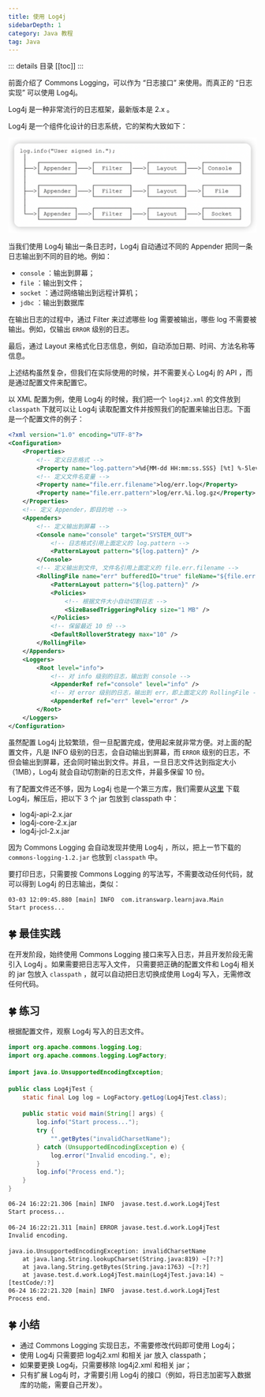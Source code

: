 ```yaml
---
title: 使用 Log4j
sidebarDepth: 1
category: Java 教程
tag: Java
---
```


::: details 目录
[[toc]]
:::


前面介绍了 Commons Logging，可以作为 “日志接口” 来使用。而真正的 “日志实现” 可以使用 Log4j。

Log4j 是一种非常流行的日志框架，最新版本是 2.x 。

Log4j 是一个组件化设计的日志系统，它的架构大致如下：

![](assets/20220624160513.png)

当我们使用 Log4j 输出一条日志时，Log4j 自动通过不同的 Appender 把同一条日志输出到不同的目的地。例如：

- `console` ：输出到屏幕；
- `file` ：输出到文件；
- `socket` ：通过网络输出到远程计算机；
- `jdbc` ：输出到数据库


在输出日志的过程中，通过 Filter 来过滤哪些 log 需要被输出，哪些 log 不需要被输出。例如，仅输出 `ERROR` 级别的日志。

最后，通过 Layout 来格式化日志信息，例如，自动添加日期、时间、方法名称等信息。

上述结构虽然复杂，但我们在实际使用的时候，并不需要关心 Log4j 的 API ，而是通过配置文件来配置它。

以 XML 配置为例，使用 Log4j 的时候，我们把一个 `log4j2.xml` 的文件放到 `classpath` 下就可以让 Log4j 读取配置文件并按照我们的配置来输出日志。下面是一个配置文件的例子：


```xml
<?xml version="1.0" encoding="UTF-8"?>
<Configuration>
	<Properties>
        <!-- 定义日志格式 -->
		<Property name="log.pattern">%d{MM-dd HH:mm:ss.SSS} [%t] %-5level %logger{36}%n%msg%n%n</Property>
        <!-- 定义文件名变量 -->
		<Property name="file.err.filename">log/err.log</Property>
		<Property name="file.err.pattern">log/err.%i.log.gz</Property>
	</Properties>
    <!-- 定义 Appender，即目的地 -->
	<Appenders>
        <!-- 定义输出到屏幕 -->
		<Console name="console" target="SYSTEM_OUT">
            <!-- 日志格式引用上面定义的 log.pattern -->
			<PatternLayout pattern="${log.pattern}" />
		</Console>
        <!-- 定义输出到文件, 文件名引用上面定义的 file.err.filename -->
		<RollingFile name="err" bufferedIO="true" fileName="${file.err.filename}" filePattern="${file.err.pattern}">
			<PatternLayout pattern="${log.pattern}" />
			<Policies>
                <!-- 根据文件大小自动切割日志 -->
				<SizeBasedTriggeringPolicy size="1 MB" />
			</Policies>
            <!-- 保留最近 10 份 -->
			<DefaultRolloverStrategy max="10" />
		</RollingFile>
	</Appenders>
	<Loggers>
		<Root level="info">
            <!-- 对 info 级别的日志，输出到 console -->
			<AppenderRef ref="console" level="info" />
            <!-- 对 error 级别的日志，输出到 err，即上面定义的 RollingFile -->
			<AppenderRef ref="err" level="error" />
		</Root>
	</Loggers>
</Configuration>
```


虽然配置 Log4j 比较繁琐，但一旦配置完成，使用起来就非常方便。对上面的配置文件，凡是 INFO 级别的日志，会自动输出到屏幕，而 `ERROR` 级别的日志，不但会输出到屏幕，还会同时输出到文件。并且，一旦日志文件达到指定大小（1MB），Log4j 就会自动切割新的日志文件，并最多保留 10 份。

有了配置文件还不够，因为 Log4j 也是一个第三方库，我们需要从[这里](https://logging.apache.org/log4j/2.x/download.html) 下载 Log4j，解压后，把以下 3 个 jar 包放到 classpath 中：

- log4j-api-2.x.jar
- log4j-core-2.x.jar
- log4j-jcl-2.x.jar

因为 Commons Logging 会自动发现并使用 Log4j ，所以，把上一节下载的 `commons-logging-1.2.jar` 也放到 `classpath` 中。

要打印日志，只需要按 Commons Logging 的写法写，不需要改动任何代码，就可以得到 Log4j 的日志输出，类似：

```
03-03 12:09:45.880 [main] INFO  com.itranswarp.learnjava.Main
Start process...
```


## 🍀 最佳实践

在开发阶段，始终使用 Commons Logging 接口来写入日志，并且开发阶段无需引入 Log4j 。如果需要把日志写入文件， 只需要把正确的配置文件和 Log4j 相关的 jar 包放入 `classpath` ，就可以自动把日志切换成使用 Log4j 写入，无需修改任何代码。


## 🍀 练习


根据配置文件，观察 Log4j 写入的日志文件。

```java
import org.apache.commons.logging.Log;
import org.apache.commons.logging.LogFactory;

import java.io.UnsupportedEncodingException;

public class Log4jTest {
    static final Log log = LogFactory.getLog(Log4jTest.class);

    public static void main(String[] args) {
        log.info("Start process...");
        try {
            "".getBytes("invalidCharsetName");
        } catch (UnsupportedEncodingException e) {
            log.error("Invalid encoding.", e);
        }
        log.info("Process end.");
    }
}
```

```
06-24 16:22:21.306 [main] INFO  javase.test.d.work.Log4jTest
Start process...

06-24 16:22:21.311 [main] ERROR javase.test.d.work.Log4jTest
Invalid encoding.

java.io.UnsupportedEncodingException: invalidCharsetName
	at java.lang.String.lookupCharset(String.java:819) ~[?:?]
	at java.lang.String.getBytes(String.java:1763) ~[?:?]
	at javase.test.d.work.Log4jTest.main(Log4jTest.java:14) ~[testCode/:?]
06-24 16:22:21.320 [main] INFO  javase.test.d.work.Log4jTest
Process end.
```


## 🍀 小结

- 通过 Commons Logging 实现日志，不需要修改代码即可使用 Log4j；
- 使用 Log4j 只需要把 log4j2.xml 和相关 jar 放入 classpath；
- 如果要更换 Log4j，只需要移除 log4j2.xml 和相关 jar；
- 只有扩展 Log4j 时，才需要引用 Log4j 的接口（例如，将日志加密写入数据库的功能，需要自己开发）。



